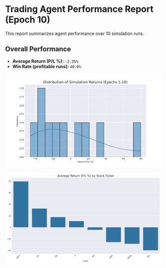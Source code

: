 # Trading Agent Performance Report (Epoch 10)

This report summarizes agent performance over 10 simulation runs.

## Overall Performance
- **Average Return (P/L %):** `-2.35%`
- **Win Rate (profitable runs):** `40.0%`

![Returns Distribution](epoch_10_returns_distribution.png)

![Performance by Ticker](epoch_10_performance_by_ticker.png)

